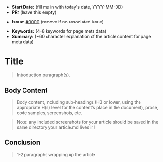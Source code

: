 * **Start Date:** (fill me in with today's date, YYYY-MM-DD)
* **PR:** (leave this empty)

<!--lint disable nodejs-links-->

* **Issue:** [#0000](link-to-issue) (remove if no associated issue)

<!--lint enable nodejs-links-->

* **Keywords:** (4-8 keywords for page meta data)
* **Summary:** (\~60 character explanation of the article content for page meta data)

# Title

> Introduction paragraph(s).

## Body Content

> Body content, including sub-headings (H3 or lower, using the appropriate H(n) level for the content's place in the document), prose, code samples, screenshots, etc.

> Note: any included screenshots for your article should be saved in the same directory your article.md lives in!

## Conclusion

> 1-2 paragraphs wrapping up the article
